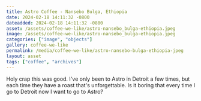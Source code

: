 ```yaml
---
title: Astro Coffee - Nansebo Bulga, Ethiopia
date: 2024-02-18 14:11:32 -0800
dateadded: 2024-02-18 14:11:32 -0800
asset: /assets/coffee-we-like/astro-nansebo_bulga-ethiopia.jpeg
image: /assets/coffee-we-like/astro-nansebo_bulga-ethiopia.jpeg
categories: ["image", "objects"]
gallery: coffee-we-like
permalink: /media/coffee-we-like/astro-nansebo-bulga-ethiopia-jpeg
layout: asset
tags: ["coffee", "archives"]
--- 
```


Holy crap this was good. I've only been to Astro in Detroit a few times, but each time they have a roast that's unforgettable. Is it boring that every time I go to Detroit now I want to go to Astro?